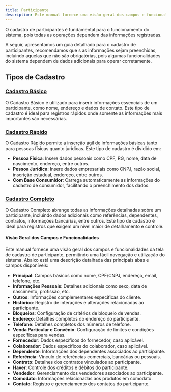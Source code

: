 ```yaml
---
title: Participante
description: Este manual fornece uma visão geral dos campos e funcionalidades da tela de cadastro de participante, permitindo uma fácil navegação e utilização do sistema.
---
```


O cadastro de participantes é fundamental para o funcionamento do sistema, pois todas as operações dependem das informações registradas.

A seguir, apresentamos um guia detalhado para o cadastro de participantes, recomendamos que s as informações sejam preenchidas, incluindo aquelas que não são obrigatórias, pois algumas funcionalidades do sistema dependem de dados adicionais para operar corretamente.

## Tipos de Cadastro

### [Cadastro Básico](/docs/cadastro/participante/_participante-basico)

O Cadastro Básico é utilizado para inserir informações essenciais de um participante, como nome, endereço e dados de contato. Este tipo de cadastro é ideal para registros rápidos onde somente as informações mais importantes são necessárias.

### [Cadastro Rápido](/docs/cadastro/participante/_participante-rapido)

O Cadastro Rápido permite a inserção ágil de informações básicas tanto para pessoas físicas quanto jurídicas. Este tipo de cadastro é dividido em:

- **Pessoa Física**: Insere dados pessoais como CPF, RG, nome, data de nascimento, endereço, entre outros.
- **Pessoa Jurídica**: Insere dados empresariais como CNPJ, razão social, inscrição estadual, endereço, entre outros.
- **Com Base Consumidor**: Carrega automaticamente as informações do cadastro de consumidor, facilitando o preenchimento dos dados.

### [Cadastro Completo](/docs/cadastro/participante/_participante-completo)

O Cadastro Completo abrange todas as informações detalhadas sobre um participante, incluindo dados adicionais como referências, dependentes, contratos, informações bancárias, entre outros. Este tipo de cadastro é ideal para registros que exigem um nível maior de detalhamento e controle.

#### Visão Geral dos Campos e Funcionalidades

Este manual fornece uma visão geral dos campos e funcionalidades da tela de cadastro de participante, permitindo uma fácil navegação e utilização do sistema. Abaixo está uma descrição detalhada das principais abas e campos disponíveis:

- **Principal**: Campos básicos como nome, CPF/CNPJ, endereço, email, telefone, etc.
- **Informações Pessoais**: Detalhes adicionais como sexo, data de nascimento, profissão, etc.
- **Outros**: Informações complementares específicas do cliente.
- **Histórico**: Registro de interações e alterações relacionadas ao participante.
- **Bloqueios**: Configuração de critérios de bloqueio de vendas.
- **Endereço**: Detalhes completos do endereço do participante.
- **Telefone**: Detalhes completos dos números de telefone.
- **Venda Particular e Convênio**: Configuração de limites e condições específicas para vendas.
- **Fornecedor**: Dados específicos do fornecedor, caso aplicável.
- **Colaborador**: Dados específicos do colaborador, caso aplicável.
- **Dependente**: Informações dos dependentes associados ao participante.
- **Referência**: Vínculo de referências comerciais, bancárias ou pessoais.
- **Contrato**: Detalhes dos contratos vinculados ao participante.
- **Haver**: Controle dos créditos e débitos do participante.
- **Vendedor**: Gerenciamento dos vendedores associados ao participante.
- **Comodato**: Informações relacionadas aos produtos em comodato.
- **Contato**: Registro e gerenciamento dos contatos do participante.

